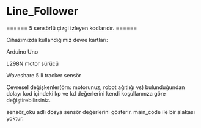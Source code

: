 
# Line_Follower

====== 5 sensörlü çizgi izleyen kodlarıdır. ======

Cihazımızda kullandığımız devre kartları:

Arduino Uno

L298N motor sürücü

Waveshare 5 li tracker sensör

Çevresel değişkenler(örn: motorunuz, robot ağıtlığı vs) bulunduğundan dolayı kod içindeki kp ve kd değerlerini kendi koşullarınıza göre değiştirebilirsiniz.

sensör_oku adlı dosya sensör değerlerini gösterir. main_code ile bir alakası yoktur.
